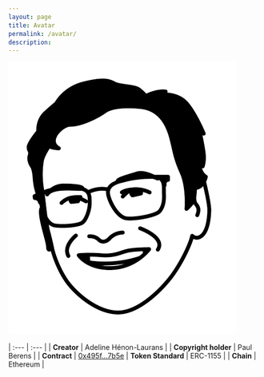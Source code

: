 ```yaml
---
layout: page
title: Avatar
permalink: /avatar/
description: 
---
```

![Paul Berens Portrait Avatar](/assets/images/pmb.avatar.tr.png)

| :---    | :---  |
| **Creator** | Adeline Hénon-Laurans |
| **Copyright holder** | Paul Berens |
| **Contract** | <a href="https://etherscan.io/address/0x495f947276749ce646f68ac8c248420045cb7b5e" target="_blank">0x495f...7b5e</a>
| **Token Standard** | ERC-1155 |
| **Chain** | Ethereum |